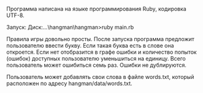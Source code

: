 Программа написана на языке программирования Ruby, кодировка UTF-8.

Запуск:
Диск:\...\hangman\hangman>ruby main.rb

Правила игры довольно просты. 
После запуска программа предложит пользователю ввести букву. 
Если такая буква есть в слове она откроется.
Если нет отобразится в графе ошибки и количество попыток (ошибок) доступных пользователю уменьшиться на единицу. 
Всего пользователь может ошибиться семь раз. Ошибки не дублируются.

Пользователь может добавлять свои слова в файле words.txt, который расположен по адресу hangman/data/words.txt.
